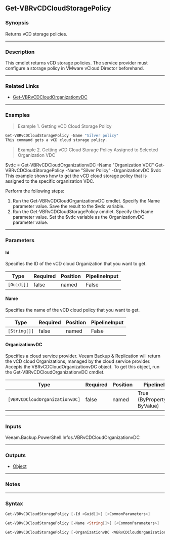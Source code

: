 Get-VBRvCDCloudStoragePolicy
----------------------------

### Synopsis
Returns vCD storage policies.

---

### Description

This cmdlet returns vCD storage policies. The service provider must configure a storage policy in VMware vCloud Director beforehand.

---

### Related Links
* [Get-VBRvCDCloudOrganizationvDC](Get-VBRvCDCloudOrganizationvDC)

---

### Examples
> Example 1. Getting vCD Cloud Storage Policy

```PowerShell
Get-VBRvCDCloudStoragePolicy -Name "Silver policy"
This command gets a vCD cloud storage policy.
```
> Example 2. Getting vCD Cloud Storage Policy Assigned to Selected Organization VDC

$vdc = Get-VBRvCDCloudOrganizationvDC -Name "Organization VDC"
Get-VBRvCDCloudStoragePolicy -Name "Silver Policy" -OrganizationvDC $vdc
This example shows how to get the vCD cloud storage policy that is assigned to the specific organization VDC.

Perform the following steps:
1. Run the Get-VBRvCDCloudOrganizationvDC cmdlet. Specify the Name parameter value. Save the result to the $vdc variable.
2. Run the Get-VBRvCDCloudStoragePolicy cmdlet. Specify the Name parameter value. Set the $vdc variable as the OrganizationvDC parameter value.

---

### Parameters
#### **Id**
Specifies the ID of the vCD cloud Organization that you want to get.

|Type      |Required|Position|PipelineInput|
|----------|--------|--------|-------------|
|`[Guid[]]`|false   |named   |False        |

#### **Name**
Specifies the name of the vCD cloud policy that you want to get.

|Type        |Required|Position|PipelineInput|
|------------|--------|--------|-------------|
|`[String[]]`|false   |named   |False        |

#### **OrganizationvDC**
Specifies a cloud service provider. Veeam Backup & Replication will return the vCD cloud Organizations, managed by the cloud service provider. Accepts the VBRvCDCloudOrganizationvDC object.  To get this object, run the Get-VBRvCDCloudOrganizationvDC cmdlet.

|Type                          |Required|Position|PipelineInput                 |
|------------------------------|--------|--------|------------------------------|
|`[VBRvCDCloudOrganizationvDC]`|false   |named   |True (ByPropertyName, ByValue)|

---

### Inputs
Veeam.Backup.PowerShell.Infos.VBRvCDCloudOrganizationvDC

---

### Outputs
* [Object](https://learn.microsoft.com/en-us/dotnet/api/System.Object)

---

### Notes

---

### Syntax
```PowerShell
Get-VBRvCDCloudStoragePolicy [-Id <Guid[]>] [<CommonParameters>]
```
```PowerShell
Get-VBRvCDCloudStoragePolicy [-Name <String[]>] [<CommonParameters>]
```
```PowerShell
Get-VBRvCDCloudStoragePolicy [-OrganizationvDC <VBRvCDCloudOrganizationvDC>] [<CommonParameters>]
```
